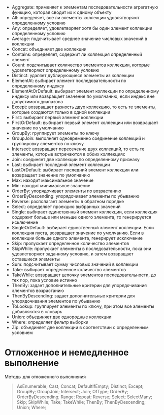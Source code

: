 - Aggregate: применяет к элементам последовательности агрегатную функцию, которая сводит их к одному объекту
- All: определяет, все ли элементы коллекции удовлятворяют определенному условию
- Any: определяет, удовлетворяет хотя бы один элемент коллекции определенному условию
- Average: подсчитывает cреднее значение числовых значений в коллекции
- Concat: объединяет две коллекции
- Contains: определяет, содержит ли коллекция определенный элемент
- Count: подсчитывает количество элементов коллекции, которые удовлетворяют определенному условию
- Distinct: удаляет дублирующиеся элементы из коллекции
- ElementAt: выбирает элемент последовательности по определенному индексу
- ElementAtOrDefault: выбирает элемент коллекции по определенному индексу или возвращает значение по умолчанию, если индекс вне допустимого диапазона
- Except: возвращает разность двух коллекцию, то есть те элементы, которые создаются только в одной коллекции
- First: выбирает первый элемент коллекции
- FirstOrDefault: выбирает первый элемент коллекции или возвращает значение по умолчанию
- GroupBy: группирует элементы по ключу
- GroupJoin: выполняет одновременно соединение коллекций и группировку элементов по ключу
- Intersect: возвращает пересечение двух коллекций, то есть те элементы, которые встречаются в обоих коллекциях
- Join: соединяет две коллекции по определенному признаку
- Last: выбирает последний элемент коллекции
- LastOrDefault: выбирает последний элемент коллекции или возвращает значение по умолчанию
- Max: находит максимальное значение
- Min: находит минимальное значение
- OrderBy: упорядочивает элементы по возрастанию
- OrderByDescending: упорядочивает элементы по убыванию
- Reverse: располагает элементы в обратном порядке
- Select: определяет проекцию выбранных значений
- Single: выбирает единственный элемент коллекции, если коллекция содержит больше или меньше одного элемента, то генерируется исключение
- SingleOrDefault: выбирает единственный элемент коллекции. Если коллекция пуста, возвращает значение по умолчанию. Если в коллекции больше одного элемента, генерирует исключение
- Skip: пропускает определенное количество элементов
- SkipWhile: пропускает элементы в последовательности, пока они удовлетворяют заданному условию, и затем возвращает оставшиеся элементы
- Sum: подсчитывает сумму числовых значений в коллекции
- Take: выбирает определенное количество элементов
- TakeWhile: возвращает цепочку элементов последовательности, до тех пор, пока условие истинно
- ThenBy: задает дополнительные критерии для упорядочивания элементов возрастанию
- ThenByDescending: задает дополнительные критерии для упорядочивания элементов по убыванию
- ToLookup: группирует элементы по ключу, при этом все элементы добавляются в словарь
- Union: объединяет две однородные коллекции
- Where: определяет фильтр выборки
- Zip: объединяет две коллекции в соответствии с определенным условием

# Отложенное и немедленное выполнение

Методы для отложенного выполнения
  > AsEnumerable;
  > Cast;
  > Concat;
  > DefaultIfEmpty;
  > Distinct;
  > Except;
  > GroupBy;
  > GroupJoin;
  > Intersect;
  > Join;
  > OfType;
  > OrderBy;
  > OrderByDescending;
  > Range;
  > Repeat;
  > Reverse;
  > Select;
  > SelectMany;
  > Skip;
  > SkipWhile;
  > Take;
  > TakeWhile;
  > ThenBy;
  > ThenByDescending;
  > Union;
  > Where;
